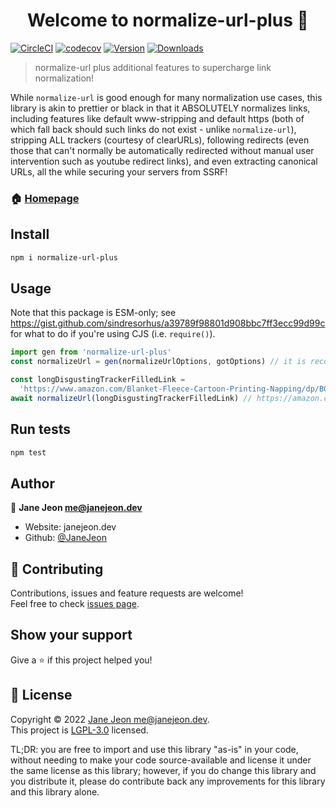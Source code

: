 <h1 align="center">Welcome to normalize-url-plus 👋</h1>

[![CircleCI](https://circleci.com/gh/JaneJeon/normalize-url-plus/tree/master.svg?style=shield)](https://circleci.com/gh/JaneJeon/normalize-url-plus/tree/master)
[![codecov](https://codecov.io/gh/JaneJeon/normalize-url-plus/branch/master/graph/badge.svg)](https://codecov.io/gh/JaneJeon/normalize-url-plus)
[![Version](https://img.shields.io/npm/v/normalize-url-plus)](https://www.npmjs.com/package/normalize-url-plus)
[![Downloads](https://img.shields.io/npm/dt/normalize-url-plus)](https://www.npmjs.com/package/normalize-url-plus)

> normalize-url plus additional features to supercharge link normalization!

While `normalize-url` is good enough for many normalization use cases, this library is akin to prettier or black in that it ABSOLUTELY normalizes links, including features like default www-stripping and default https (both of which fall back should such links do not exist - unlike `normalize-url`), stripping ALL trackers (courtesy of clearURLs), following redirects (even those that can't normally be automatically redirected without manual user intervention such as youtube redirect links), and even extracting canonical URLs, all the while securing your servers from SSRF!

### 🏠 [Homepage](https://github.com/JaneJeon/normalize-url-plus)

## Install

```sh
npm i normalize-url-plus
```

## Usage

Note that this package is ESM-only; see https://gist.github.com/sindresorhus/a39789f98801d908bbc7ff3ecc99d99c for what to do if you're using CJS (i.e. `require()`).

```js
import gen from 'normalize-url-plus'
const normalizeUrl = gen(normalizeUrlOptions, gotOptions) // it is recommended to fill out the caching options for got

const longDisgustingTrackerFilledLink =
  'https://www.amazon.com/Blanket-Fleece-Cartoon-Printing-Napping/dp/B089G4JDVB/ref=sr_1_1?keywords=hello%20kitty&sr=8-1' // eww
await normalizeUrl(longDisgustingTrackerFilledLink) // https://amazon.com/Blanket-Fleece-Cartoon-Printing-Napping/dp/B089G4JDVB
```

## Run tests

```sh
npm test
```

## Author

👤 **Jane Jeon <me@janejeon.dev>**

- Website: janejeon.dev
- Github: [@JaneJeon](https://github.com/JaneJeon)

## 🤝 Contributing

Contributions, issues and feature requests are welcome!<br />Feel free to check [issues page](https://github.com/JaneJeon/normalize-url-plus/issues).

## Show your support

Give a ⭐️ if this project helped you!

## 📝 License

Copyright © 2022 [Jane Jeon <me@janejeon.dev>](https://github.com/JaneJeon).<br />
This project is [LGPL-3.0](https://github.com/JaneJeon/normalize-url-plus/blob/main/LICENSE) licensed.

TL;DR: you are free to import and use this library "as-is" in your code, without needing to make your code source-available and license it under the same license as this library; however, if you do change this library and you distribute it, please do contribute back any improvements for this library and this library alone.
